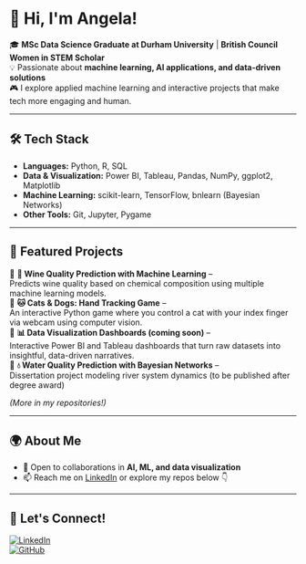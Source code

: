 # 👋 Hi, I'm Angela!  

🎓 **MSc Data Science Graduate at Durham University** | **British Council Women in STEM Scholar**  
💡 Passionate about **machine learning, AI applications, and data-driven solutions**  
🎮 I explore applied machine learning and interactive projects that make tech more engaging and human.

---

## 🛠️ Tech Stack  
- **Languages:** Python, R, SQL  
- **Data & Visualization:** Power BI, Tableau, Pandas, NumPy, ggplot2, Matplotlib  
- **Machine Learning:** scikit-learn, TensorFlow, bnlearn (Bayesian Networks)  
- **Other Tools:** Git, Jupyter, Pygame  

---

## 📂 Featured Projects  
🔹 **🍷 Wine Quality Prediction with Machine Learning** –  
Predicts wine quality based on chemical composition using multiple machine learning models.  
🔹 **🐱 Cats & Dogs: Hand Tracking Game** –  
An interactive Python game where you control a cat with your index finger via webcam using computer vision.  
🔹 **📊 Data Visualization Dashboards (coming soon)** –  
Interactive Power BI and Tableau dashboards that turn raw datasets into insightful, data-driven narratives.  
🔹 **💧 Water Quality Prediction with Bayesian Networks** –  
Dissertation project modeling river system dynamics (to be published after degree award)  

*(More in my repositories!)*  

---

## 🌍 About Me  
- 🤝 Open to collaborations in **AI, ML, and data visualization**  
- 📫 Reach me on [LinkedIn](https://www.linkedin.com/in/angela-hg) or explore my repos below 👇  

---

## 📢 Let's Connect!  
[![LinkedIn](https://img.shields.io/badge/-LinkedIn-blue?style=flat&logo=Linkedin&logoColor=white)](https://www.linkedin.com/in/angela-hg)  
[![GitHub](https://img.shields.io/badge/-GitHub-black?style=flat&logo=github)](https://github.com/angela-hg)  
